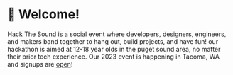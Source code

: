 # 👋 Welcome!
Hack The Sound is a social event where developers, designers, engineers, and makers band together to hang out, build projects, and have fun! our hackathon is aimed at 12-18 year olds in the puget sound area, no matter their prior tech experience. Our 2023 event is happening in Tacoma, WA and signups are [open](https://www.hackthesound.net/)!
